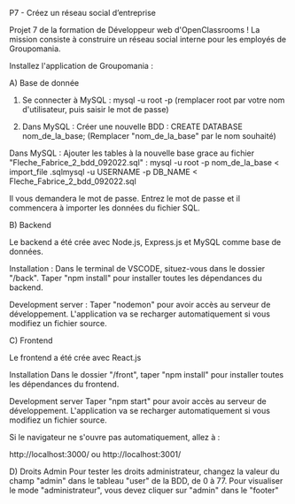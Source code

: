 P7 - Créez un réseau social d’entreprise

Projet 7 de la formation de Développeur web d'OpenClassrooms ! La mission consiste à construire un réseau social interne pour les employés de Groupomania.

Installez l'application de Groupomania :

A) Base de donnée

1) Se connecter à MySQL :
mysql -u root -p (remplacer root par votre nom d'utilisateur, puis saisir le mot de passe)

2) Dans MySQL : Créer une nouvelle BDD :
CREATE DATABASE nom_de_la_base; (Remplacer "nom_de_la_base" par le nom souhaité)

Dans MySQL : Ajouter les tables à la nouvelle base grace au fichier "Fleche_Fabrice_2_bdd_092022.sql" :
mysql -u root -p nom_de_la_base < import_file .sqlmysql -u USERNAME -p DB_NAME < Fleche_Fabrice_2_bdd_092022.sql

Il vous demandera le mot de passe. Entrez le mot de passe et il commencera à importer les données du fichier SQL.

B) Backend

Le backend a été crée avec Node.js, Express.js et MySQL comme base de données.

Installation : Dans le terminal de VSCODE, situez-vous dans le dossier "/back". Taper "npm install" pour installer toutes les dépendances du backend.

Development server : Taper "nodemon" pour avoir accès au serveur de développement. L'application va se recharger automatiquement si vous modifiez un fichier source.

C) Frontend

Le frontend a été crée avec React.js

Installation Dans le dossier "/front", taper "npm install" pour installer toutes les dépendances du frontend.

Development server Taper "npm start" pour avoir accès au serveur de développement. L'application va se recharger automatiquement si vous modifiez un fichier source.

Si le navigateur ne s'ouvre pas automatiquement, allez à :

http://localhost:3000/ ou http://localhost:3001/


D) Droits Admin
Pour tester les droits administrateur, changez la valeur du champ "admin" dans le tableau "user" de la BDD, de 0 à 77.
Pour visualiser le mode "administrateur", vous devez cliquer sur "admin" dans le "footer"
